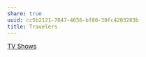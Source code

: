 ```yaml
---
share: true
uuid: cc5b2121-7847-4656-bf80-30fc4203283b
title: Travelers
---
```

[TV Shows](/1f9b39e7-663b-46f3-951f-f66a9cd360e5)